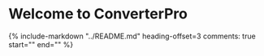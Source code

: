 # Welcome to ConverterPro

{%
   include-markdown "../README.md"
   heading-offset=3
   comments: true
   start="<!-- BEGIN INCLUDE -->"
   end="<!-- END INCLUDE -->"
%}
